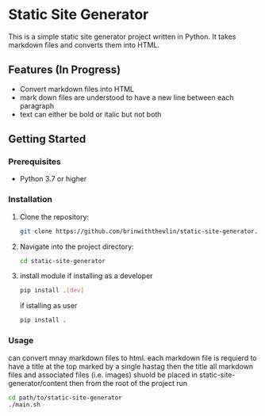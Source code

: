 # Static Site Generator

This is a simple static site generator project written in Python. It takes markdown files and converts them into HTML.

## Features (In Progress)

- Convert markdown files into HTML
- mark down files are understood to have a new line between each paragraph
- text can either be bold or italic but not both

## Getting Started

### Prerequisites

- Python 3.7 or higher

### Installation

1. Clone the repository:

    ```bash
    git clone https://github.com/brinwiththevlin/static-site-generator.git
    ```

2. Navigate into the project directory:

    ```bash
    cd static-site-generator
    ```
3. install module
   if installing as a developer
   ```bash
   pip install .[dev]
   ```
   if istalling as user
   ```bash
   pip install .
   ```

### Usage
can convert mnay markdown files to html. each markdown file is requierd to have a title at the top marked by a single hastag then the title
all markdown files and associated files (i.e. images) shuold be placed in static-site-generator/content
then from the root of the project run 
```bash
cd path/to/static-site-generator
./main.sh
```
